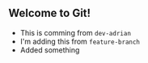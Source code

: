 ## Welcome to Git!
- This is comming from `dev-adrian`
- I'm adding this from `feature-branch`
- Added something

